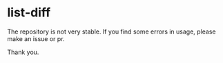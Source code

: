 # list-diff

The repository is not very stable. If you find some errors in usage, please make an issue or pr.

Thank you.


